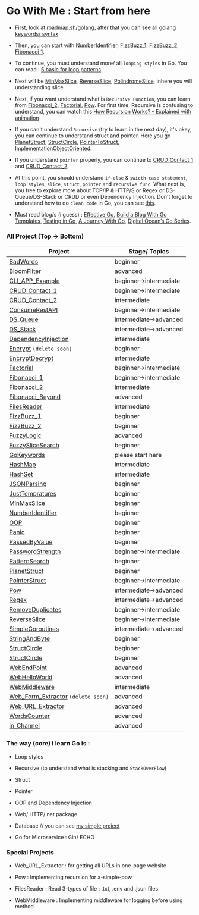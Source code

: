 # Go With Me : Start from here

- First, look at [roadmap.sh/golang](https://roadmap.sh/golang), after that you can see all [golang keywords/ syntax](https://github.com/Lukmanern/go-with-me/tree/master/GoKeywords)

- Then, you can start with [NumberIdentifier](https://github.com/Lukmanern/go-with-me/tree/master/NumberIdentifier), [FizzBuzz_1](https://github.com/Lukmanern/go-with-me/tree/master/FizzBuzz_1), [FizzBuzz_2](https://github.com/Lukmanern/go-with-me/tree/master/FizzBuzz_2), [Fibonacci_1](https://github.com/Lukmanern/go-with-me/tree/master/Fibonacci_1).

- To continue, you must understand more/ all `looping styles` in Go. You can read : [5 basic for loop patterns](https://yourbasic.org/golang/for-loop/).

- Next will be [MinMaxSlice](https://github.com/Lukmanern/go-with-me/tree/master/MinMaxSlice), [ReverseSlice](https://github.com/Lukmanern/go-with-me/tree/master/ReverseSlice), [PolindromeSlice](https://github.com/Lukmanern/go-with-me/tree/master/PolindromeSlice), inhere you will understanding slice.

- Next, if you want understand what is `Recursive Function`, you can learn from [Fibonacci_2](https://github.com/Lukmanern/go-with-me/tree/master/Fibonacci_2), [Factorial](https://github.com/Lukmanern/go-with-me/tree/master/Factorial), [Pow](https://github.com/Lukmanern/go-with-me/tree/master/Pow). For first time, Recursive is confusing to understand, you can watch this [How Recursion Works? - Explained with animation](https://www.youtube.com/watch?v=BNeOE1qMyRA&ab_channel=LiveToCode)

- If you can't understand `Recursive` (try to learn in the next day), it's okey, you can continue to understand struct and pointer. Here you go [PlanetStruct](https://github.com/Lukmanern/go-with-me/tree/master/PlanetStruct), [StructCircle](https://github.com/Lukmanern/go-with-me/tree/master/StructCircle), [PointerToStruct](https://github.com/Lukmanern/go-with-me/tree/master/PointerToStruct), [ImplementationObjectOriented](https://github.com/Lukmanern/go-with-me/tree/master/ImplementationObjectOriented).

- If you understand `pointer` properly, you can continue to [CRUD_Contact_1](https://github.com/Lukmanern/go-with-me/tree/master/CRUD_Contact_1) and [CRUD_Contact_2](https://github.com/Lukmanern/go-with-me/tree/master/CRUD_Contact_2).

- At this point, you should understand `if-else` & `swicth-case statement`, `loop styles`, `slice`, `struct`, `pointer` and `recursive func`. What next is, you free to explore more about TCP/IP & HTTP/S or Regex or DS-Queue/DS-Stack or CRUD or even Dependency Injection. Don't forget to understand how to do `clean code` in Go, you can see [this](https://github.com/Pungyeon/clean-go-article).

- Must read blog/s (i guess) : [Effective Go](https://go.dev/doc/effective_go), [Build a Blog With Go Templates](https://blog.jetbrains.com/go/2022/11/08/build-a-blog-with-go-templates/), [Testing in Go](https://blog.jetbrains.com/go/2022/11/22/comprehensive-guide-to-testing-in-go/), [A Journey With Go](https://medium.com/a-journey-with-go), [Digital Ocean’s Go Series](https://www.digitalocean.com/community/tutorial_series/how-to-code-in-go).

### All Project (Top &rarr; Bottom)

| Project                                                                                                      | Stage/ Topics              |
| ------------------------------------------------------------------------------------------------------------ | -------------------------- |
| [BadWords](https://github.com/Lukmanern/go-with-me/tree/master/BadWords)                                     | beginner                   |
| [BloomFilter](https://github.com/Lukmanern/go-with-me/tree/master/BloomFilter)                               | advanced                   |
| [CLI_APP_Example](https://github.com/Lukmanern/go-with-me/tree/master/CLI_APP_Example)                       | beginner&rarr;intermediate |
| [CRUD_Contact_1](https://github.com/Lukmanern/go-with-me/tree/master/CRUD_Contact_1)                         | beginner&rarr;intermediate |
| [CRUD_Contact_2](https://github.com/Lukmanern/go-with-me/tree/master/CRUD_Contact_2)                         | intermediate               |
| [ConsumeRestAPI](https://github.com/Lukmanern/go-with-me/tree/master/ConsumeRestAPI)                         | beginner&rarr;intermediate |
| [DS_Queue](https://github.com/Lukmanern/go-with-me/tree/master/DS_Queue)                                     | intermediate&rarr;advanced |
| [DS_Stack](https://github.com/Lukmanern/go-with-me/tree/master/DS_Stack)                                     | intermediate&rarr;advanced |
| [DependencyInjection](https://github.com/Lukmanern/go-with-me/tree/master/DependencyInjection)               | intermediate               |
| [Encrypt](https://github.com/Lukmanern/go-with-me/tree/master/Encrypt) `(delete soon)`                       | beginner                   |
| [EncryptDecrypt](https://github.com/Lukmanern/go-with-me/tree/master/EncryptDecrypt)                         | intermediate               |
| [Factorial](https://github.com/Lukmanern/go-with-me/tree/master/Factorial)                                   | beginner&rarr;intermediate |
| [Fibonacci_1](https://github.com/Lukmanern/go-with-me/tree/master/Fibonacci_1)                               | beginner&rarr;intermediate |
| [Fibonacci_2](https://github.com/Lukmanern/go-with-me/tree/master/Fibonacci_2)                               | intermediate               |
| [Fibonacci_Beyond](https://github.com/Lukmanern/go-with-me/tree/master/Fibonacci_Beyond)                     | advanced                   |
| [FilesReader](https://github.com/Lukmanern/go-with-me/tree/master/FilesReader)                               | intermediate               |
| [FizzBuzz_1](https://github.com/Lukmanern/go-with-me/tree/master/FizzBuzz_1)                                 | beginner                   |
| [FizzBuzz_2](https://github.com/Lukmanern/go-with-me/tree/master/FizzBuzz_2)                                 | beginner                   |
| [FuzzyLogic](https://github.com/Lukmanern/go-with-me/tree/master/FuzzyLogic)                                 | advanced                   |
| [FuzzySliceSearch](https://github.com/Lukmanern/go-with-me/tree/master/FuzzySliceSearch)                     | beginner                   |
| [GoKeywords](https://github.com/Lukmanern/go-with-me/tree/master/GoKeywords)                                 | please start here          |
| [HashMap](https://github.com/Lukmanern/go-with-me/tree/master/HashMap)                                       | intermediate               |
| [HashSet](https://github.com/Lukmanern/go-with-me/tree/master/HashSet)                                       | intermediate               |
| [JSONParsing](https://github.com/Lukmanern/go-with-me/tree/master/JSONParsing)                               | beginner                   |
| [JustTempratures](https://github.com/Lukmanern/go-with-me/tree/master/JustTempratures)                       | beginner                   |
| [MinMaxSlice](https://github.com/Lukmanern/go-with-me/tree/master/MinMaxSlice)                               | beginner                   |
| [NumberIdentifier](https://github.com/Lukmanern/go-with-me/tree/master/NumberIdentifier)                     | beginner                   |
| [OOP](https://github.com/Lukmanern/go-with-me/tree/master/OOP)                                               | beginner                   |
| [Panic](https://github.com/Lukmanern/go-with-me/tree/master/Panic)                                           | beginner                   |
| [PassedByValue](https://github.com/Lukmanern/go-with-me/tree/master/PassedByValue)                           | beginner                   |
| [PasswordStrength](https://github.com/Lukmanern/go-with-me/tree/master/PasswordStrength)                     | beginner&rarr;intermediate |
| [PatternSearch](https://github.com/Lukmanern/go-with-me/tree/master/PatternSearch)                           | beginner                   |
| [PlanetStruct](https://github.com/Lukmanern/go-with-me/tree/master/PlanetStruct)                             | beginner                   |
| [PointerStruct](https://github.com/Lukmanern/go-with-me/tree/master/PointerStruct)                           | beginner&rarr;intermediate |
| [Pow](https://github.com/Lukmanern/go-with-me/tree/master/Pow)                                               | intermediate&rarr;advanced |
| [Regex](https://github.com/Lukmanern/go-with-me/tree/master/Regex)                                           | intermediate&rarr;advanced |
| [RemoveDuplicates](https://github.com/Lukmanern/go-with-me/tree/master/RemoveDuplicates)                     | beginner&rarr;intermediate |
| [ReverseSlice](https://github.com/Lukmanern/go-with-me/tree/master/ReverseSlice)                             | beginner&rarr;intermediate |
| [SimpleGoroutines](https://github.com/Lukmanern/go-with-me/tree/master/SimpleGoroutines)                     | intermediate&rarr;advanced |
| [StringAndByte](https://github.com/Lukmanern/go-with-me/tree/master/StringAndByte)                           | beginner                   |
| [StructCircle](https://github.com/Lukmanern/go-with-me/tree/master/StructCircle)                             | beginner                   |
| [StructCircle](https://github.com/Lukmanern/go-with-me/tree/master/StructCircle)                             | beginner                   |
| [WebEndPoint](https://github.com/Lukmanern/go-with-me/tree/master/WebEndPoint)                               | advanced                   |
| [WebHelloWorld](https://github.com/Lukmanern/go-with-me/tree/master/WebHelloWorld)                           | advanced                   |
| [WebMiddleware](https://github.com/Lukmanern/go-with-me/tree/master/WebMiddleware)                           | intermediate               |
| [Web_Form_Extractor](https://github.com/Lukmanern/go-with-me/tree/master/Web_Form_Extractor) `(delete soon)` | advanced                   |
| [Web_URL_Extractor](https://github.com/Lukmanern/go-with-me/tree/master/Web_URL_Extractor)                   | advanced                   |
| [WordsCounter](https://github.com/Lukmanern/go-with-me/tree/master/WordsCounter)                             | advanced                   |
| [in_Channel](https://github.com/Lukmanern/go-with-me/tree/master/in_Channel)                                 | advanced                   |

### The way (core) i learn Go is :

- Loop styles

- Recursive (to understand what is stacking and `StackOverFlow`)

- Struct

- Pointer

- OOP and Dependency Injection

- Web/ HTTP/ net package

- Database // you can see [my simple project](https://github.com/Lukmanern/go-supabase)

- Go for Microservice : Gin/ ECHO

### Special Projects

- Web_URL_Extractor : for getting all URLs in one-page website

- Pow : Implementing recursion for a-simple-pow

- FilesReader : Read 3-types of file : .txt, .env and .json files

- WebMiddleware : Implementing middleware for logging before using method
